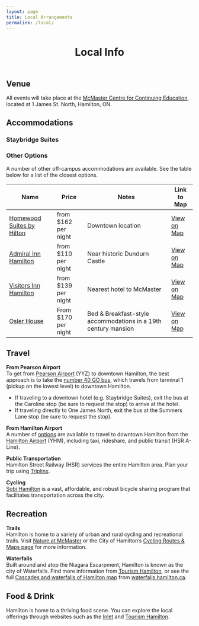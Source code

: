 ```yaml
---
layout: page
title: Local Arrangements
permalink: /local/
---
```


<header class="post-header">
    <h1 class="post-title">Local Info</h1>
  </header>

  <article class="post-content">
    <h2 id="venue">Venue</h2>
<p>All events will take place at the <a href="https://goo.gl/maps/5kK3S6DEB4SJ8SYV8">McMaster Centre for Continuing Education</a>, located at 1 James St. North, Hamilton, ON.</p>

<h2 id="accommodations">Accommodations</h2>
<h3 id="staybridge-suites">Staybridge Suites</h3>

<h3 id="other-options">Other Options</h3>
<p>A number of other off-campus accommodations are available. See the table below for a list of the closest options.</p>

<table>
  <thead>
    <tr>
      <th>Name</th>
      <th>Price</th>
      <th>Notes</th>
      <th>Link to Map</th>
    </tr>
  </thead>
  <tbody>
    <tr>
      <td><a href="https://homewoodsuites3.hilton.com/en/hotels/ontario/homewood-suites-by-hilton-hamilton-ontario-canada-YHMHWHW/index.html">Homewood Suites by Hilton</a></td>
      <td>from $162 per night</td>
      <td>Downtown location</td>
      <td><a href="https://www.google.com/maps/place/Homewood+Suites+by+Hilton+Hamilton,+Ontario,+Canada/@43.257136,-79.8769283,17z/data=!3m1!4b1!4m5!3m4!1s0x882c9b829f79db41:0xe5a3883733e81103!8m2!3d43.2571321!4d-79.8747396">View on Map</a></td>
    </tr>
    <tr>
      <td><a href="https://www.admiralinn.com/hamilton/">Admiral Inn Hamilton</a></td>
      <td>from $110 per night</td>
      <td>Near historic Dundurn Castle</td>
      <td><a href="https://www.google.com/maps/place/Admiral+Inn/@43.2678324,-79.8880689,17z/data=!3m1!4b1!4m5!3m4!1s0x882c9c9d33ac8313:0xe0f0f999d587a717!8m2!3d43.2678285!4d-79.8858802">View on Map</a></td>
    </tr>
    <tr>
      <td><a href="http://www.visitorsinn.com/">Visitors Inn Hamilton</a></td>
      <td>from $139 per night</td>
      <td>Nearest hotel to McMaster</td>
      <td><a href="https://www.google.com/maps/place/Visitors+Inn/@43.2600759,-79.8986587,17z/data=!3m1!4b1!4m5!3m4!1s0x882c9b6779f3213d:0x21cd2856c5ccd658!8m2!3d43.260072!4d-79.89647">View on Map</a></td>
    </tr>
    <tr>
      <td><a href="http://www.oslerhouse.com/">Osler House</a></td>
      <td>From $170 per night</td>
      <td>Bed &amp; Breakfast-style accommodations in a 19th century mansion</td>
      <td><a href="https://www.google.com/maps/place/Osler+House/@43.2609611,-79.9091193,13.88z/data=!4m13!1m2!2m1!1shotels+in+hamilton!3m9!1s0x882c8490c51347b7:0x945c8bd96dccad64!5m4!1s2019-06-11!2i3!4m1!1i2!8m2!3d43.260417!4d-79.9487543">View on Map</a></td>
    </tr>
  </tbody>
</table>

<h2 id="travel">Travel</h2>
<p><strong>From Pearson Airport</strong><br />
To get from <a href="https://www.torontopearson.com/en">Pearson Airport</a> (YYZ) to downtown Hamilton, the best approach is to take the <a href="https://www.triplinx.ca/en/route-schedules/6/RouteSchedules/pearson-airport-richmond-hill-service/21/richmond-hill-centre-square-one/2?PartnerId=2">number 40 GO bus</a>, which travels from terminal 1 (pickup on the lowest level) to downtown Hamilton.</p>
<ul>
  <li>If traveling to a downtown hotel (e.g. Staybridge Suites), exit the bus at the Caroline stop (be sure to request the stop) to arrive at the hotel.</li>
  <li>If traveling directly to One James North, exit the bus at the Summers Lane stop (be sure to request the stop).</li>
</ul>

<p><strong>From Hamilton Airport</strong><br />
A number of <a href="https://flyhamilton.ca/transportation/">options</a> are available to travel to downtown Hamilton from the <a href="https://flyhamilton.ca/">Hamilton Airport</a> (YHM), including taxi, rideshare, and public transit (HSR A-Line).</p>

<p><strong>Public Transportation</strong><br />
Hamilton Street Railway (HSR) services the entire Hamilton area. Plan your trip using <a href="https://www.triplinx.ca/">Triplinx</a>.</p>

<p><strong>Cycling</strong><br />
<a href="https://hamilton.socialbicycles.com/">Sobi Hamilton</a> is a vast, affordable, and robust bicycle sharing program that facilitates transportation across the city.</p>

<h2 id="recreation">Recreation</h2>
<p><strong>Trails</strong><br />
Hamilton is home to a variety of urban and rural cycling and recreational trails. Visit <a href="https://nature.mcmaster.ca/">Nature at McMaster</a> or the City of Hamilton’s <a href="https://www.hamilton.ca/streets-transportation/biking-cyclists/cycling-routes-maps">Cycling Routes &amp; Maps page</a> for more information.</p>

<p><strong>Waterfalls</strong><br />
Built around and atop the Niagara Escarpment, Hamilton is known as the city of Waterfalls. Find more information from <a href="https://tourismhamilton.com/hamilton-waterfalls">Tourism Hamilton</a>, or see the full <a href="http://www.waterfalls.hamilton.ca/WaterfallMaps/Waterfalls_MainMap_GeoPDF.pdf">Cascades and waterfalls of Hamilton map</a> from <a href="http://www.waterfalls.hamilton.ca/default.asp?id=2">waterfalls.hamilton.ca</a>.</p>

<h2 id="food--drink">Food &amp; Drink</h2>
<p>Hamilton is home to a thriving food scene. You can explore the local offerings through websites such as the <a href="http://theinletonline.com/">Inlet</a> and <a href="https://tourismhamilton.com/eat">Tourism Hamilton</a>.</p>

  </article>

     
  <div class="wrapper">

